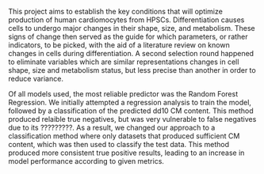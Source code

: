 This project aims to establish the key conditions that will optimize production of human cardiomocytes from HPSCs. Differentiation causes cells to undergo major changes in their shape, size, and metabolism. These signs of change then served as the guide for which parameters, or rather indicators, to be picked, with the aid of a literature review on known changes in cells during differentiation. A second selection round happened to eliminate variables which are similar representations changes in cell shape, size and metabolism status, but less precise than another in order to reduce variance. 


Of all models used, the most reliable predictor was the Random Forest Regression. We initially attempted a regression analysis to train the model, followed by a classification of the predicted dd10 CM content. This method produced relaible true negatives, but was very vulnerable to false negatives due to its ?????????. As a result, we changed our approach to a classification method where only datasets that produced sufficient CM content, which was then used to classify the test data. This method produced more consistent true positive results, leading to an increase in model performance according to given metrics.  
